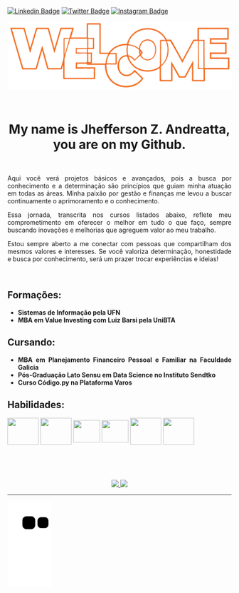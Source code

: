 [![Linkedin Badge](https://img.shields.io/badge/LinkedIn-0077B5?style=flat-square&logo=Linkedin&logoColor=white&link=https://www.linkedin.com/in/e-jhefferson-zardin-andreatta-8ab67723a/)](https://www.linkedin.com/in/e-jhefferson-zardin-andreatta-8ab67723a/)
[![Twitter Badge](https://img.shields.io/twitter/follow/:jhefferson_za)](https://twitter.com/jhefferson_za)
[![Instagram Badge](https://img.shields.io/badge/Instagram-E4405F?style=flat-square&logo=instagram&logoColor=white)](https://www.instagram.com/jhefferson_za/?hl=pt-br)

<div align="center">
  
  [<img src="welcome.png"/>](https://www.linkedin.com/in/jhefferson-z-andreatta-8ab67723a/)
  
  <br>

  <h1> My name is Jhefferson Z. Andreatta, you are on my Github. </h1>
  
</div>

<br>

<div align="justify">
  
  Aqui você verá projetos básicos e avançados, pois a busca por conhecimento e a determinação são princípios que guiam minha atuação em todas as áreas. Minha paixão por gestão e finanças me levou a buscar continuamente o aprimoramento e o conhecimento.

Essa jornada, transcrita nos cursos listados abaixo, reflete meu comprometimento em oferecer o melhor em tudo o que faço, sempre buscando inovações e melhorias que agreguem valor ao meu trabalho.

Estou sempre aberto a me conectar com pessoas que compartilham dos mesmos valores e interesses. Se você valoriza determinação, honestidade e busca por conhecimento, será um prazer trocar experiências e ideias!

<br>

<h2>Formações:</h2>

* **Sistemas de Informação pela UFN**
* **MBA em Value Investing com Luiz Barsi pela UniBTA**

<h2>Cursando:</h2>

* **MBA em Planejamento Financeiro Pessoal e Familiar na Faculdade Galicia**
* **Pós-Graduação Lato Sensu em Data Science no Instituto Sendtko**
* **Curso Código.py na Plataforma Varos**

</div>

<div style="display: inline_block">

  <h2>Habilidades:</h2>
  
  <img align="center" height="60" width="70" src="https://cdn.jsdelivr.net/gh/devicons/devicon@latest/icons/linux/linux-original.svg" />
  <!--<img align="center" height="60" width="70" src="https://cdn.jsdelivr.net/gh/devicons/devicon@latest/icons/amazonwebservices/amazonwebservices-plain-wordmark.svg" /> -->
  <img align="center" height="60" width="70" src="https://cdn.jsdelivr.net/gh/devicons/devicon@latest/icons/python/python-original-wordmark.svg" />
  <img align="center" height="50" width="60" src="https://cdn.jsdelivr.net/gh/devicons/devicon@latest/icons/vscode/vscode-original-wordmark.svg" />
  <img align="center" height="50" width="60" src="https://cdn.jsdelivr.net/gh/devicons/devicon@latest/icons/jupyter/jupyter-original-wordmark.svg" />
  <img align="center" height="60" width="70" src="https://cdn.jsdelivr.net/gh/devicons/devicon@latest/icons/mysql/mysql-original-wordmark.svg" />
  <img align="center" height="60" width="70" src="https://cdn.jsdelivr.net/gh/devicons/devicon@latest/icons/html5/html5-plain-wordmark.svg" />
  <!-- <img align="center" height="50" width="60" src="https://cdn.jsdelivr.net/gh/devicons/devicon@latest/icons/css3/css3-plain-wordmark.svg" /> -->
</div>

<br><br><br>

<div align="center">
  <a href="https://github.com/ejzandreatta">
    <img height="145em" src="https://github-readme-stats.vercel.app/api?username=ejzandreatta&count_private=true&include_all_commits=true&show_icons=true&theme=dracula&hide_border=false&show_owner=true"/>
    <img height="145em" src="https://github-readme-stats.vercel.app/api/top-langs/?username=ejzandreatta&theme=dracula&hide_border=false&&layout=compact"/>
  </a>
</div>

---

![Snake animation](https://github.com/ejzandreatta/ejzandreatta/blob/output/github-contribution-grid-snake.svg)
